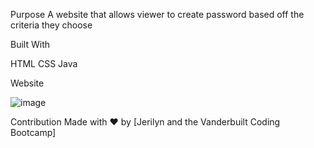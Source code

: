 Purpose
A website that allows viewer to create password based off the criteria they choose

Built With

HTML
CSS
Java


Website

![image](https://user-images.githubusercontent.com/102970872/168392041-4b58e8c6-a61c-4356-90ca-5c6c81765625.png)



Contribution
Made with ❤️ by [Jerilyn and the Vanderbuilt Coding Bootcamp]

